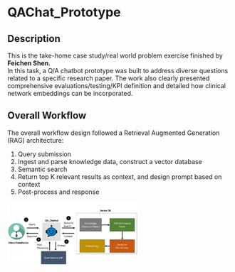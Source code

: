 # QAChat_Prototype

## Description
This is the take-home case study/real world problem exercise finished by __Feichen Shen__.  
In this task, a Q/A chatbot prototype was built to address diverse questions related to a specific research paper. The work also clearly presented comprehensive evaluations/testing/KPI definition and detailed how clinical network embeddings can be incorporated.

## Overall Workflow

The overall workflow design followed a Retrieval Augmented Generation (RAG) architecture:  
1. Query submission
2. Ingest and parse knowledge data, construct a vector database
3. Semantic search
4. Return top K relevant results as context, and design prompt based on context
5. Post-process and response

<img src="imgs/workflow.png" alt="Chatbot Illustration" width="300"/>
